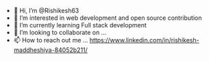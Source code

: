 - 👋 Hi, I’m @Rishikesh63
- 👀 I’m interested in web development and open source contribution 
- 🌱 I’m currently learning Full stack development 
- 💞️ I’m looking to collaborate on ...
- 📫 How to reach out me ... https://www.linkedin.com/in/rishikesh-maddheshiya-84052b211/

<!---
Rishikesh63/Rishikesh63 is a ✨ special ✨ repository because its `README.md` (this file) appears on your GitHub profile.
You can click the Preview link to take a look at your changes.
--->
